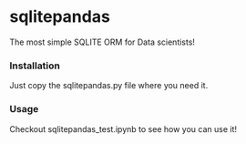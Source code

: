 # sqlitepandas
The most simple SQLITE ORM for Data scientists!



### Installation

Just copy the sqlitepandas.py file where you need it.

### Usage

Checkout sqlitepandas_test.ipynb to see how you can use it! 
